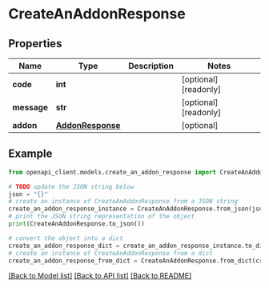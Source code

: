 # CreateAnAddonResponse


## Properties

Name | Type | Description | Notes
------------ | ------------- | ------------- | -------------
**code** | **int** |  | [optional] [readonly] 
**message** | **str** |  | [optional] [readonly] 
**addon** | [**AddonResponse**](AddonResponse.md) |  | [optional] 

## Example

```python
from openapi_client.models.create_an_addon_response import CreateAnAddonResponse

# TODO update the JSON string below
json = "{}"
# create an instance of CreateAnAddonResponse from a JSON string
create_an_addon_response_instance = CreateAnAddonResponse.from_json(json)
# print the JSON string representation of the object
print(CreateAnAddonResponse.to_json())

# convert the object into a dict
create_an_addon_response_dict = create_an_addon_response_instance.to_dict()
# create an instance of CreateAnAddonResponse from a dict
create_an_addon_response_from_dict = CreateAnAddonResponse.from_dict(create_an_addon_response_dict)
```
[[Back to Model list]](../README.md#documentation-for-models) [[Back to API list]](../README.md#documentation-for-api-endpoints) [[Back to README]](../README.md)


